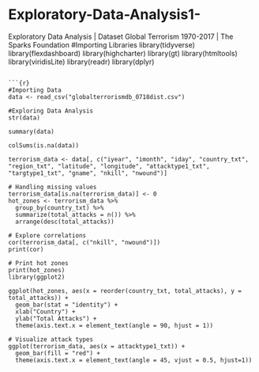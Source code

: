 # Exploratory-Data-Analysis1-
Exploratory Data Analysis | Dataset Global Terrorism 1970-2017 | The Sparks Foundation
#Importing Libraries
library(tidyverse)
library(flexdashboard)
library(highcharter)
library(gt)
library(htmltools)
library(viridisLite)
library(readr)
library(dplyr)
```

```{r}
#Importing Data
data <- read_csv("globalterrorismdb_0718dist.csv")
```

```{r}
#Exploring Data Analysis
str(data)

summary(data)

colSums(is.na(data))

terrorism_data <- data[, c("iyear", "imonth", "iday", "country_txt", "region_txt", "latitude", "longitude", "attacktype1_txt", "targtype1_txt", "gname", "nkill", "nwound")]
```

```{r}
# Handling missing values
terrorism_data[is.na(terrorism_data)] <- 0
hot_zones <- terrorism_data %>%
  group_by(country_txt) %>%
  summarize(total_attacks = n()) %>%
  arrange(desc(total_attacks))
```

```{r}
# Explore correlations
cor(terrorism_data[, c("nkill", "nwound")])
print(cor)
```

```{r}
# Print hot zones
print(hot_zones)
library(ggplot2)

ggplot(hot_zones, aes(x = reorder(country_txt, total_attacks), y = total_attacks)) +
  geom_bar(stat = "identity") +
  xlab("Country") +
  ylab("Total Attacks") +
  theme(axis.text.x = element_text(angle = 90, hjust = 1))
```

```{r}
# Visualize attack types
ggplot(terrorism_data, aes(x = attacktype1_txt)) +
  geom_bar(fill = "red") +
  theme(axis.text.x = element_text(angle = 45, vjust = 0.5, hjust=1))
```
